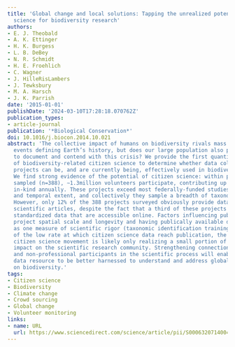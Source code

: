 ```yaml
---
title: 'Global change and local solutions: Tapping the unrealized potential of citizen
  science for biodiversity research'
authors:
- E. J. Theobald
- A. K. Ettinger
- H. K. Burgess
- L. B. DeBey
- N. R. Schmidt
- H. E. Froehlich
- C. Wagner
- J. HilleRisLambers
- J. Tewksbury
- M. A. Harsch
- J. K. Parrish
date: '2015-01-01'
publishDate: '2024-03-10T17:28:18.070762Z'
publication_types:
- article-journal
publication: '*Biological Conservation*'
doi: 10.1016/j.biocon.2014.10.021
abstract: 'The collective impact of humans on biodiversity rivals mass extinction
  events defining Earth’s history, but does our large population also present opportunities
  to document and contend with this crisis? We provide the first quantitative review
  of biodiversity-related citizen science to determine whether data collected by these
  projects can be, and are currently being, effectively used in biodiversity research.
  We find strong evidence of the potential of citizen science: within projects we
  sampled (n=388), ∼1.3million volunteers participate, contributing up to $2.5billion
  in-kind annually. These projects exceed most federally-funded studies in spatial
  and temporal extent, and collectively they sample a breadth of taxonomic diversity.
  However, only 12% of the 388 projects surveyed obviously provide data to peer-reviewed
  scientific articles, despite the fact that a third of these projects have verifiable,
  standardized data that are accessible online. Factors influencing publication included
  project spatial scale and longevity and having publically available data, as well
  as one measure of scientific rigor (taxonomic identification training). Because
  of the low rate at which citizen science data reach publication, the large and growing
  citizen science movement is likely only realizing a small portion of its potential
  impact on the scientific research community. Strengthening connections between professional
  and non-professional participants in the scientific process will enable this large
  data resource to be better harnessed to understand and address global change impacts
  on biodiversity.'
tags:
- Citizen science
- Biodiversity
- Climate change
- Crowd sourcing
- Global change
- Volunteer monitoring
links:
- name: URL
  url: https://www.sciencedirect.com/science/article/pii/S0006320714004029
---
```

